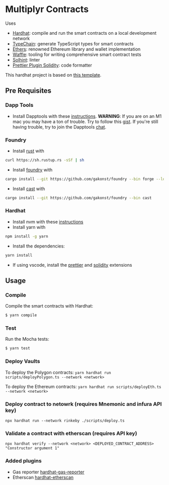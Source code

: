 # Multiplyr Contracts

Uses

- [Hardhat](https://github.com/nomiclabs/hardhat): compile and run the smart contracts on a local development network
- [TypeChain](https://github.com/ethereum-ts/TypeChain): generate TypeScript types for smart contracts
- [Ethers](https://github.com/ethers-io/ethers.js/): renowned Ethereum library and wallet implementation
- [Waffle](https://github.com/EthWorks/Waffle): tooling for writing comprehensive smart contract tests
- [Solhint](https://github.com/protofire/solhint): linter
- [Prettier Plugin Solidity](https://github.com/prettier-solidity/prettier-plugin-solidity): code formatter

This hardhat project is based on [this template](https://github.com/amanusk/hardhat-template).

## Pre Requisites

### Dapp Tools

- Install Dapptools with these [instructions](https://github.com/dapphub/dapptools#installation). **WARNING**: If you are on an M1 mac you may have a ton of trouble. Try to follow this [gist](https://gist.github.com/kendricktan/8463eb9561f30c521fcb10c4c2c95709). If you're still having trouble, try to join the Dapptools [chat](https://dapphub.chat/).

### Foundry

- Install [rust](https://doc.rust-lang.org/cargo/getting-started/installation.html) with

```sh
curl https://sh.rustup.rs -sSf | sh
```

- Install [foundry](https://github.com/gakonst/foundry) with

```sh
cargo install --git https://github.com/gakonst/foundry --bin forge --locked
```

- Install [cast](https://github.com/gakonst/foundry/tree/master/cast) with

```sh
cargo install --git https://github.com/gakonst/foundry --bin cast
```

### Hardhat

- Install nvm with these [instructions](https://github.com/nvm-sh/nvm#install--update-script)
- Install yarn with

```sh
npm install -g yarn
```

- Install the dependencies:

```sh
yarn install
```

- If using vscode, install the [prettier](https://marketplace.visualstudio.com/items?itemName=esbenp.prettier-vscode) and [solidity](https://marketplace.visualstudio.com/items?itemName=JuanBlanco.solidity) extensions

## Usage

### Compile

Compile the smart contracts with Hardhat:

```sh
$ yarn compile
```

### Test

Run the Mocha tests:

```sh
$ yarn test
```

### Deploy Vaults

To deploy the Polygon contracts:
`yarn hardhat run scripts/deployPolygon.ts --network <network>`

To deploy the Ethereum contracts:
`yarn hardhat run scripts/deployEth.ts --network <network>`

### Deploy contract to netowrk (requires Mnemonic and infura API key)

```
npx hardhat run --network rinkeby ./scripts/deploy.ts
```

### Validate a contract with etherscan (requires API key)

```
npx hardhat verify --network <network> <DEPLOYED_CONTRACT_ADDRESS> "Constructor argument 1"
```

### Added plugins

- Gas reporter [hardhat-gas-reporter](https://hardhat.org/plugins/hardhat-gas-reporter.html)
- Etherscan [hardhat-etherscan](https://hardhat.org/plugins/nomiclabs-hardhat-etherscan.html)

